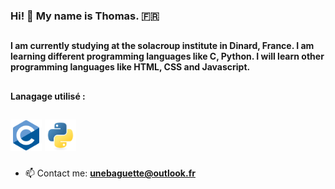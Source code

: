 ### <h3>Hi! 👋 My name is Thomas. 🇫🇷</h3>


## <h4> <p>I am currently studying at the solacroup institute in Dinard, France. I am learning different programming languages like C, Python. I will learn other programming languages like HTML, CSS and Javascript. </h4> </p>


## <h4> Lanagage utilisé :  </h4> 
## <p> <a width="50px" height="50px" href="https://www.cprogramming.com/"><img src="https://raw.githubusercontent.com/devicons/devicon/master/icons/c/c-original.svg" width="50" height="50"></img></a> <a width="50px" height="50px" href="https://www.python.org/"><img src="https://github.com/devicons/devicon/blob/master/icons/python/python-original.svg" width="50" height="50"></img></a>


- 📫 Contact me: **unebaguette@outlook.fr**










<!--
**UneBaguette/UneBaguette** is a ✨ _special_ ✨ repository because its `README.md` (this file) appears on your GitHub profile.

Here are some ideas to get you started:

- 🔭 I’m currently working on ...
- 🌱 I’m currently learning ...
- 👯 I’m looking to collaborate on ...
- 🤔 I’m looking for help with ...
- 💬 Ask me about ...
- 📫 Contact me: ...
- 😄 Pronouns: ...
- ⚡ Fun fact: ...
-->
